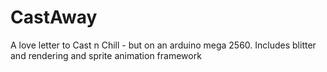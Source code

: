 # CastAway
A love letter to Cast n Chill - but on an arduino mega 2560. Includes blitter and rendering and sprite animation framework
